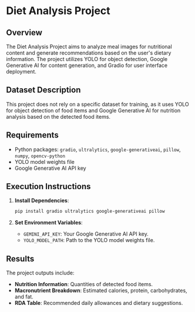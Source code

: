 



# Diet Analysis Project

## Overview

The Diet Analysis Project aims to analyze meal images for nutritional content and generate recommendations based on the user's dietary information. The project utilizes YOLO for object detection, Google Generative AI for content generation, and Gradio for user interface deployment.

## Dataset Description

This project does not rely on a specific dataset for training, as it uses YOLO for object detection of food items and Google Generative AI for nutrition analysis based on the detected food items.


## Requirements

- Python packages: `gradio`, `ultralytics`, `google-generativeai`, `pillow`, `numpy`, `opencv-python`
- YOLO model weights file
- Google Generative AI API key

## Execution Instructions

1. **Install Dependencies**:
   ```bash
   pip install gradio ultralytics google-generativeai pillow
   ```

2. **Set Environment Variables**:
   - `GEMINI_API_KEY`: Your Google Generative AI API key.
   - `YOLO_MODEL_PATH`: Path to the YOLO model weights file.

## Results

The project outputs include:

- **Nutrition Information**: Quantities of detected food items.
- **Macronutrient Breakdown**: Estimated calories, protein, carbohydrates, and fat.
- **RDA Table**: Recommended daily allowances and dietary suggestions.

